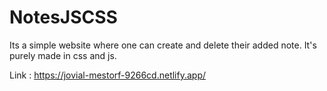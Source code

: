# NotesJSCSS
Its a simple website where one can create and delete their added note. It's purely made in css and js. 

Link : https://jovial-mestorf-9266cd.netlify.app/
